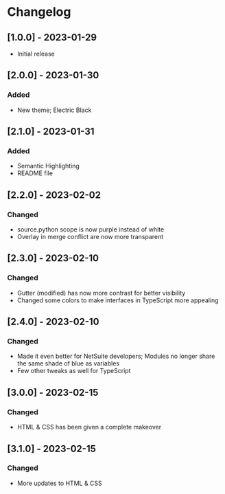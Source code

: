 # Changelog

## [1.0.0] - 2023-01-29
- Initial release

## [2.0.0] - 2023-01-30

### Added

- New theme; Electric Black

## [2.1.0] - 2023-01-31

### Added

- Semantic Highlighting
- README file

## [2.2.0] - 2023-02-02

### Changed

- source.python scope is now purple instead of white
- Overlay in merge conflict are now more transparent

## [2.3.0] - 2023-02-10

### Changed

- Gutter (modified) has now more contrast for better visibility
- Changed some colors to make interfaces in TypeScript more appealing

## [2.4.0] - 2023-02-10

### Changed

- Made it even better for NetSuite developers; Modules no longer share the same shade of blue as variables
- Few other tweaks as well for TypeScript

## [3.0.0] - 2023-02-15

### Changed

- HTML & CSS has been given a complete makeover

## [3.1.0] - 2023-02-15

### Changed

- More updates to HTML & CSS